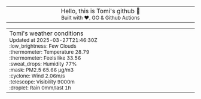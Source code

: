 
<div align="center">
<table>
<tbody>
<td align="center">
<img width="2000" height="0"><br>
Hello, this is Tomi's github 👋<br>
<sup>Built with ❤️, GO & Github Actions</sup><br>
<img width="2000" height="0">
</td>
</tbody>
</table>
</div>
<table>
<tbody>
<td align="left">
<img width="2000" height="0"><br>
Tomi's weather conditions<br>
<sup>Updated at 2025-03-27T21:46:30Z</sup><br>
<sup>:low_brightness: Few Clouds</sup><br>
<sup>:thermometer: Temperature 28.79 </sup><br>
<sup>:thermometer: Feels like 33.56</sup><br>
<sup>:sweat_drops: Humidity 77%</sup><br>
<sup>:mask: PM2.5 65.66 μg/m3</sup><br>
<sup>:cyclone: Wind 2.06m/s </sup><br>
<sup>:telescope: Visibility 9000m </sup><br>
<sup>:droplet: Rain 0mm/last 1h </sup><br>
<img width="2000" height="0">
</td>
<td align="left">
<img width="2000" height="0"><br>
<br>
<img width="2000" height="0">
</td>
</tbody>
</table>
</div>
    